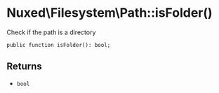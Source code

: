 # Nuxed\\Filesystem\\Path::isFolder()




Check if the path is a directory




``` Hack
public function isFolder(): bool;
```




## Returns




+ ` bool `